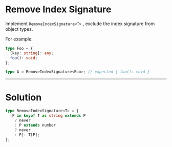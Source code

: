 # Remove Index Signature

Implement `RemoveIndexSignature<T>` , exclude the index signature from object types.

For example:

```ts
type Foo = {
  [key: string]: any;
  foo(): void;
};

type A = RemoveIndexSignature<Foo>; // expected { foo(): void }
```

---

# Solution

```ts
type RemoveIndexSignature<T> = {
  [P in keyof T as string extends P
    ? never
    : P extends number
    ? never
    : P]: T[P];
};
```
